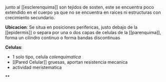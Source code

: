 junto al [[esclerenquima]] son tejidos de sosten, este se encuentra poco extendido en el cuerpo ya que no se encuentra en raices ni estructuras con crecimiento secundario.

**Ubicacion**:
Se situa en posiciones perifericas, justo debajo de la [[epidermis]] o separa por una o dos capas de celulas de la [[parenquima]], forma un cilindro continuo o forma bandas discontinuas

**Celulas**:
- 1 solo tipo, celula *colenquimatica*
- [[Pared Celular]] gruesas, aportan resistencia mecanica
- actividad meristematica

**

